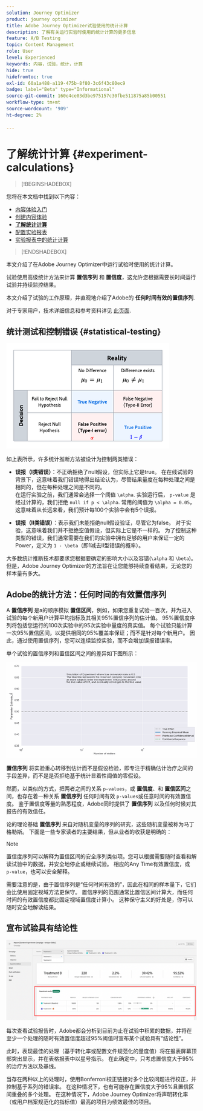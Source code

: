 ```yaml
---
solution: Journey Optimizer
product: journey optimizer
title: Adobe Journey Optimizer试验使用的统计计算
description: 了解有关运行实验时使用的统计计算的更多信息
feature: A/B Testing
topic: Content Management
role: User
level: Experienced
keywords: 内容，试验，统计，计算
hide: true
hidefromtoc: true
exl-id: 60a1a488-a119-475b-8f80-3c6f43c80ec9
badge: label="Beta" type="Informational"
source-git-commit: 160e4ce03d3be975157c30fbe511875a85b00551
workflow-type: tm+mt
source-wordcount: '909'
ht-degree: 2%

---
```


# 了解统计计算 {#experiment-calculations}

>[!BEGINSHADEBOX]

您将在本文档中找到以下内容：

* [内容体验入门](get-started-experiment.md)
* [创建内容体验](content-experiment.md)
* **[了解统计计算](experiment-calculations.md)**
* [配置实验报表](reporting-configuration.md)
* [实验报表中的统计计算](experiment-report-calculations.md)

>[!ENDSHADEBOX]

本文介绍了在Adobe Journey Optimizer中运行试验时使用的统计计算。

试验使用高级统计方法来计算 **置信序列** 和 **置信度**，这允许您根据需要长时间运行试验并持续监控结果。

本文介绍了试验的工作原理，并直观地介绍了Adobe的 **任何时间有效的置信序列**.

对于专家用户，技术详细信息和参考资料详见 [此页面](../campaigns/assets/confidence_sequence_technical_details.pdf).

## 统计测试和控制错误 {#statistical-testing}

![](assets/technote_1.png)

如上表所示，许多统计推断方法被设计为控制两类错误：

* **误报（I类错误）**：不正确拒绝了null假设，但实际上它是true。 在在线试验的背景下，这意味着我们错误地得出结论认为，尽管结果量度在每种处理之间是相同的，但在每种处理之间是不同的。
   </br>在运行实验之前，我们通常会选择一个阈值 `\alpha`. 实验运行后， `p-value` 是经过计算的，我们拒绝 `null if p < \alpha`. 常用的阈值为 `\alpha = 0.05`，这意味着从长远来看，我们预计每100个实验中会有5个误报。

* **误报（II类错误）**：表示我们未能拒绝null假设验证，尽管它为false。 对于实验，这意味着我们并不拒绝空值假设，但实际上它是不一样的。 为了控制这种类型的错误，我们通常需要在我们的实验中拥有足够的用户来保证一定的Power，定义为 `1 - \beta`（即1减去II型错误的概率）。

大多数统计推断技术都要求您根据要确定的影响大小以及容错(`\alpha` 和 `\beta`)。 但是，Adobe Journey Optimizer的方法旨在让您能够持续查看结果，无论您的样本量有多大。

## Adobe的统计方法：任何时间的有效置信序列

A **置信序列** 是a的顺序模拟 **置信区间**，例如，如果您重复试验一百次，并为进入试验的每个新用户计算平均指标及其相关95%置信序列的估计值。 95%置信度序列将包括您运行的100次实验中的95次实验中量度的真实值。 每个试验只能计算一次95%置信区间，以提供相同的95%覆盖率保证；而不是针对每个新用户。 因此，通过使用置信序列，您可以连续监控实验，而不会增加误报错误率。

单个试验的置信序列和置信区间之间的差异如下图所示：

![](assets/technote_2.gif)

**置信序列** 将实验重心转移到估计而不是假设检验，即专注于精确估计治疗之间的手段差异，而不是是否拒绝基于统计显着性阈值的零假设。

然而，以类似的方式，把两者之间的关系 `p-values`，或 **置信度**、和 **置信区间**&#x200B;之间，也存在着一种关系 **置信序列** 任何时间有效 `p-values`或任意时间的有效置信度。 鉴于置信度等量的熟悉程度，Adobe同时提供了 **置信序列** 以及任何时候对其报告的有效信任。

论的理论基础 **置信序列** 来自对随机变量的序列的研究，这些随机变量被称为马丁格勒斯。 下面是一些专家读者的主要结果，但从业者的收获是明确的：

>[!NOTE]
>
>置信度序列可以解释为置信区间的安全序列类似项。您可以根据需要随时查看和解读试验中的数据，并安全地停止或继续试验。 相应的Any Time有效置信度，或 `p-value`，也可以安全解释。

需要注意的是，由于置信序列是“任何时间有效的”，因此在相同的样本量下，它们会比使用固定视域方法更保守。 置信序列的范围通常比置信区间计算大，而任何时间的有效置信度都比固定视域置信度计算小。 这种保守主义的好处是，你可以随时安全地解读结果。

## 宣布试验具有结论性

![](assets/experimentation_report_2.png)

每次查看试验报告时，Adobe都会分析到目前为止在试验中积累的数据，并将在至少一个处理的随时有效置信度超过95%阈值时宣布某个试验具有“结论性”。

此时，表现最佳的处理（基于转化率或配置文件规范化的量度值）将在报表屏幕顶部突出显示，并在表格报表中以星号指示。 在此确定中，只考虑置信度大于95%的治疗方法以及基线。

当存在两种以上的处理时，使用Bonferroni校正链接对多个比较问题进行校正，并控制基于系列的错误率。 在这种情况下，也有可能存在置信度大于95%且置信区间重叠的多个处理。 在这种情况下，Adobe Journey Optimizer将声明转化率（或用户档案规范化的指标值）最高的项目为绩效最佳的项目。
